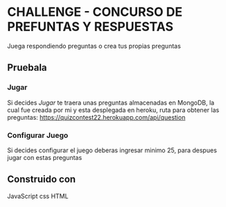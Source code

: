 # CHALLENGE - CONCURSO DE PREFUNTAS Y RESPUESTAS

Juega respondiendo preguntas o crea tus propias preguntas

## Pruebala
### Jugar
Si decides *Jugar* te traera unas preguntas almacenadas en MongoDB, la cual fue creada por mi y esta desplegada en heroku, ruta para obtener las preguntas: https://quizcontest22.herokuapp.com/api/question

### Configurar Juego
Si decides configurar el juego deberas ingresar minimo 25, para despues jugar con estas preguntas

## Construido con 
JavaScript
css
HTML